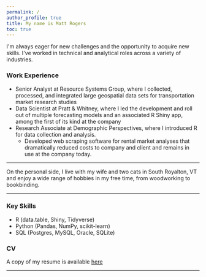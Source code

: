 ```yaml
---
permalink: /
author_profile: true
title: My name is Matt Rogers
toc: true
---
```


I'm always eager for new challenges and the opportunity to acquire new skills. I've worked in technical and analytical roles across a variety of industries.

### Work Experience
* Senior Analyst at Resource Systems Group, where I collected, processed, and integrated large geospatial data sets for transportation market research studies
* Data Scientist at Pratt & Whitney, where I led the development and roll out of multiple forecasting models and an associated R Shiny app, among the first of its kind at the company
* Research Associate at Demographic Perspectives, where I introduced R for data collection and analysis.
   * Developed web scraping software for rental market analyses that dramatically reduced costs to company and client and remains in use at the company today.

******

On the personal side, I live with my wife and two cats in South Royalton, VT and enjoy a wide range of hobbies in my free time, from woodworking to bookbinding.

*****
### Key Skills
* R (data.table, Shiny, Tidyverse)
* Python (Pandas, NumPy, scikit-learn)
* SQL (Postgres, MySQL, Oracle, SQLite)

### CV
A copy of my resume is available [here](https://github.com/matthewjrogers/matthewjrogers.github.io/files/5542919/Rogers_Matthew_Resume_2020.pdf)

*****


